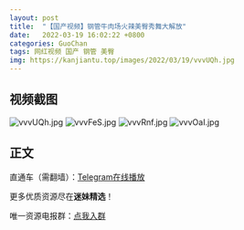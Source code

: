 ```yaml
---
layout: post
title:  "【国产视频】钢管牛肉场火辣美臀秀舞大解放"
date:   2022-03-19 16:02:22 +0800
categories: GuoChan
tags: 网红视频 国产 钢管 美臀
img: https://kanjiantu.top/images/2022/03/19/vvvUQh.jpg
---
```



## 视频截图

![vvvUQh.jpg](https://kanjiantu.top/images/2022/03/19/vvvUQh.jpg)
![vvvFeS.jpg](https://kanjiantu.top/images/2022/03/19/vvvFeS.jpg)
![vvvRnf.jpg](https://kanjiantu.top/images/2022/03/19/vvvRnf.jpg)
![vvvOaI.jpg](https://kanjiantu.top/images/2022/03/19/vvvOaI.jpg)

## 正文

直通车（需翻墙）：[Telegram在线播放](https://t.me/mimeijingxuan/148)

更多优质资源尽在**迷妹精选**！

唯一资源电报群：[点我入群](https://t.me/mimeijingxuan)


